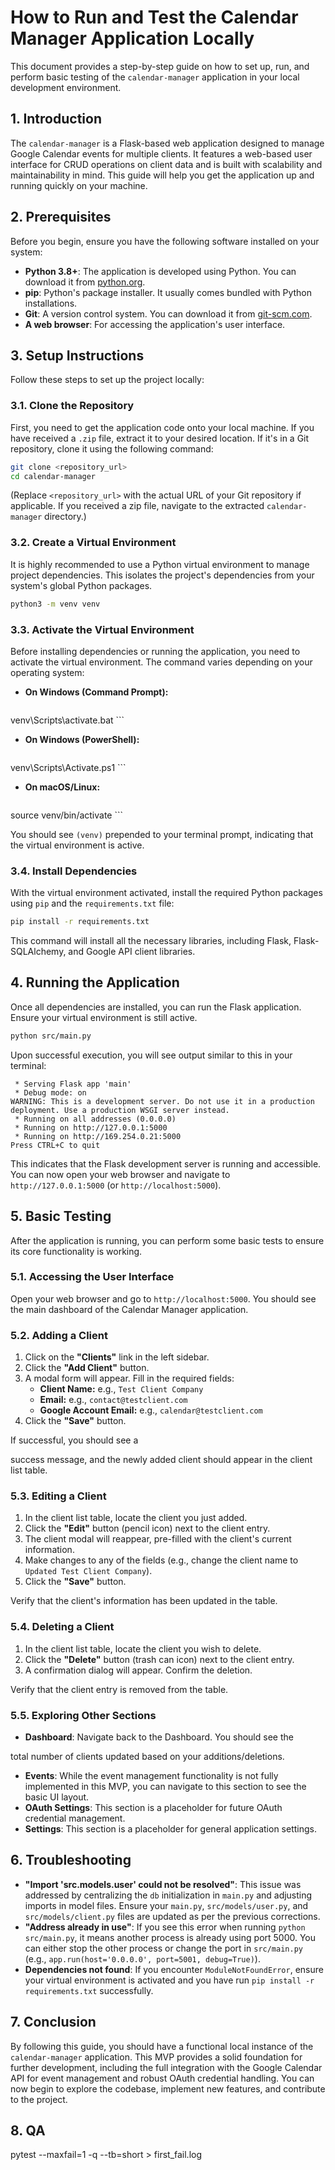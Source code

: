 # How to Run and Test the Calendar Manager Application Locally

This document provides a step-by-step guide on how to set up, run, and perform basic testing of the `calendar-manager` application in your local development environment.

## 1. Introduction

The `calendar-manager` is a Flask-based web application designed to manage Google Calendar events for multiple clients. It features a web-based user interface for CRUD operations on client data and is built with scalability and maintainability in mind. This guide will help you get the application up and running quickly on your machine.

## 2. Prerequisites

Before you begin, ensure you have the following software installed on your system:

*   **Python 3.8+**: The application is developed using Python. You can download it from [python.org](https://www.python.org/downloads/).
*   **pip**: Python's package installer. It usually comes bundled with Python installations.
*   **Git**: A version control system. You can download it from [git-scm.com](https://git-scm.com/downloads).
*   **A web browser**: For accessing the application's user interface.

## 3. Setup Instructions

Follow these steps to set up the project locally:

### 3.1. Clone the Repository

First, you need to get the application code onto your local machine. If you have received a `.zip` file, extract it to your desired location. If it's in a Git repository, clone it using the following command:

```bash
git clone <repository_url>
cd calendar-manager
```

(Replace `<repository_url>` with the actual URL of your Git repository if applicable. If you received a zip file, navigate to the extracted `calendar-manager` directory.)

### 3.2. Create a Virtual Environment

It is highly recommended to use a Python virtual environment to manage project dependencies. This isolates the project's dependencies from your system's global Python packages.

```bash
python3 -m venv venv
```

### 3.3. Activate the Virtual Environment

Before installing dependencies or running the application, you need to activate the virtual environment. The command varies depending on your operating system:

*   **On Windows (Command Prompt):**
    ```cmd
venv\Scripts\activate.bat
    ```
*   **On Windows (PowerShell):**
    ```powershell
venv\Scripts\Activate.ps1
    ```
*   **On macOS/Linux:**
    ```bash
source venv/bin/activate
    ```

You should see `(venv)` prepended to your terminal prompt, indicating that the virtual environment is active.

### 3.4. Install Dependencies

With the virtual environment activated, install the required Python packages using `pip` and the `requirements.txt` file:

```bash
pip install -r requirements.txt
```

This command will install all the necessary libraries, including Flask, Flask-SQLAlchemy, and Google API client libraries.

## 4. Running the Application

Once all dependencies are installed, you can run the Flask application. Ensure your virtual environment is still active.

```bash
python src/main.py
```

Upon successful execution, you will see output similar to this in your terminal:

```
 * Serving Flask app 'main'
 * Debug mode: on
WARNING: This is a development server. Do not use it in a production deployment. Use a production WSGI server instead.
 * Running on all addresses (0.0.0.0)
 * Running on http://127.0.0.1:5000
 * Running on http://169.254.0.21:5000
Press CTRL+C to quit
```

This indicates that the Flask development server is running and accessible. You can now open your web browser and navigate to `http://127.0.0.1:5000` (or `http://localhost:5000`).

## 5. Basic Testing

After the application is running, you can perform some basic tests to ensure its core functionality is working.

### 5.1. Accessing the User Interface

Open your web browser and go to `http://localhost:5000`. You should see the main dashboard of the Calendar Manager application.

### 5.2. Adding a Client

1.  Click on the **"Clients"** link in the left sidebar.
2.  Click the **"Add Client"** button.
3.  A modal form will appear. Fill in the required fields:
    *   **Client Name:** e.g., `Test Client Company`
    *   **Email:** e.g., `contact@testclient.com`
    *   **Google Account Email:** e.g., `calendar@testclient.com`
4.  Click the **"Save"** button.

If successful, you should see a 


success message, and the newly added client should appear in the client list table.

### 5.3. Editing a Client

1.  In the client list table, locate the client you just added.
2.  Click the **"Edit"** button (pencil icon) next to the client entry.
3.  The client modal will reappear, pre-filled with the client's current information.
4.  Make changes to any of the fields (e.g., change the client name to `Updated Test Client Company`).
5.  Click the **"Save"** button.

Verify that the client's information has been updated in the table.

### 5.4. Deleting a Client

1.  In the client list table, locate the client you wish to delete.
2.  Click the **"Delete"** button (trash can icon) next to the client entry.
3.  A confirmation dialog will appear. Confirm the deletion.

Verify that the client entry is removed from the table.

### 5.5. Exploring Other Sections

*   **Dashboard**: Navigate back to the Dashboard. You should see the 


total number of clients updated based on your additions/deletions.
*   **Events**: While the event management functionality is not fully implemented in this MVP, you can navigate to this section to see the basic UI layout.
*   **OAuth Settings**: This section is a placeholder for future OAuth credential management.
*   **Settings**: This section is a placeholder for general application settings.

## 6. Troubleshooting

*   **"Import 'src.models.user' could not be resolved"**: This issue was addressed by centralizing the `db` initialization in `main.py` and adjusting imports in model files. Ensure your `main.py`, `src/models/user.py`, and `src/models/client.py` files are updated as per the previous corrections.
*   **"Address already in use"**: If you see this error when running `python src/main.py`, it means another process is already using port 5000. You can either stop the other process or change the port in `src/main.py` (e.g., `app.run(host='0.0.0.0', port=5001, debug=True)`).
*   **Dependencies not found**: If you encounter `ModuleNotFoundError`, ensure your virtual environment is activated and you have run `pip install -r requirements.txt` successfully.

## 7. Conclusion

By following this guide, you should have a functional local instance of the `calendar-manager` application. This MVP provides a solid foundation for further development, including the full integration with the Google Calendar API for event management and robust OAuth credential handling. You can now begin to explore the codebase, implement new features, and contribute to the project.

## 8. QA
pytest --maxfail=1 -q --tb=short > first_fail.log


